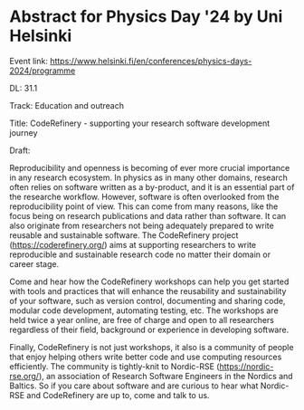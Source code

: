 # Abstract for Physics Day '24 by Uni Helsinki

Event link: https://www.helsinki.fi/en/conferences/physics-days-2024/programme

DL: 31.1

Track: Education and outreach 

Title: CodeRefinery - supporting your research software development journey

Draft:

Reproducibility and openness is becoming of ever more crucial importance in
any research ecosystem. In physics as in many other domains, research often
relies on software written as a by-product, and it is an essential part of the
researche workflow. However, software is often overlooked from the
reproducibility point of view. This can come from many reasons, like the focus
being on research publications and data rather than software. It can also
originate from researchers not being adequately prepared to write reusable and
sustainable software. The CodeRefinery project (https://coderefinery.org/)
aims at supporting researchers to write reproducible and sustainable research
code no matter their domain or career stage.

Come and hear how the CodeRefinery workshops can help you get started with
tools and practices that will enhance the reusability and sustainability of
your software, such as version control, documenting and sharing code, modular
code development, automating testing, etc. The workshops are held twice a year
online, are free of charge and open to all researchers regardless of their
field, background or experience in developing software.

Finally, CodeRefinery is not just workshops, it also is a community of people
that enjoy helping others write better code and use computing resources
efficiently. The community is tightly-knit to Nordic-RSE
(https://nordic-rse.org/), an association of Research Software Engineers in
the Nordics and Baltics. So if you care about software and are curious to hear
what Nordic-RSE and CodeRefinery are up to, come and talk to us.
